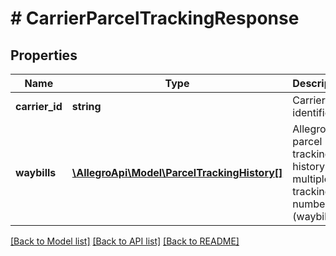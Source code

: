 # # CarrierParcelTrackingResponse

## Properties

Name | Type | Description | Notes
------------ | ------------- | ------------- | -------------
**carrier_id** | **string** | Carrier identifier. |
**waybills** | [**\AllegroApi\Model\ParcelTrackingHistory[]**](ParcelTrackingHistory.md) | Allegro parcel tracking history for multiple tracking numbers (waybills). |

[[Back to Model list]](../../README.md#models) [[Back to API list]](../../README.md#endpoints) [[Back to README]](../../README.md)

